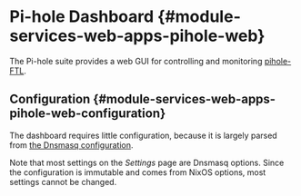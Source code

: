 # Pi-hole Dashboard {#module-services-web-apps-pihole-web}

The Pi-hole suite provides a web GUI for controlling and monitoring
[pihole-FTL](#module-services-networking-pihole-ftl).

## Configuration {#module-services-web-apps-pihole-web-configuration}

The dashboard requires little configuration, because it is largely parsed from
[the Dnsmasq configuration](#module-services-networking-dnsmasq).

Note that most settings on the *Settings* page are Dnsmasq options. Since the
configuration is immutable and comes from NixOS options, most settings cannot be
changed.
